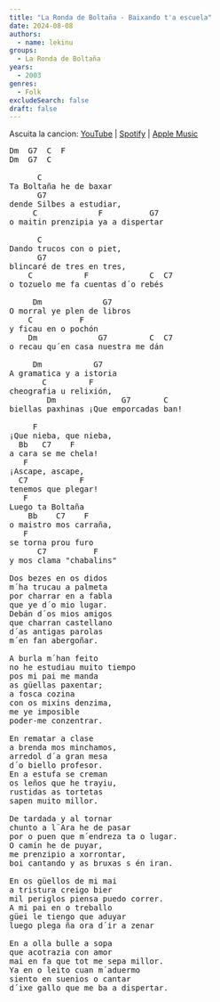 ```yaml
---
title: "La Ronda de Boltaña - Baixando t'a escuela"
date: 2024-08-08
authors:
  - name: lekinu
groups:
  - La Ronda de Boltaña
years:
  - 2003 
genres:
  - Folk
excludeSearch: false
draft: false
---
```

Ascuita la cancion: [YouTube](https://www.youtube.com/watch?v=fxulbcLrfZs) | [Spotify](https://open.spotify.com/track/5jclVFaLfDFGouJNaNvG2V?si=99cafe85d34540e5) | [Apple Music](https://music.apple.com/ve/album/ya-arrib%C3%B3/1622680608?i=1622680762)

<pre>
Dm  G7  C  F
Dm  G7  C

      C
Ta Boltaña he de baxar
      G7
dende Silbes a estudiar,
     C             F          G7
o maitin prenzipia ya a dispertar

      C
Dando trucos con o piet,
      G7
blincaré de tres en tres,
    C           F             C  C7
o tozuelo me fa cuentas d´o rebés

     Dm             G7
O morral ye plen de libros
    C          F
y ficau en o pochón
    Dm             G7         C  C7
o recau qu´en casa nuestra me dán

     Dm           G7
A gramatica y a istoria
       C         F
cheografia u relixión,
        Dm              G7       C
biellas paxhinas ¡Que emporcadas ban!

     F
¡Que nieba, que nieba,
  Bb   C7    F
a cara se me chela!
   F
¡Ascape, ascape,
  C7           F
tenemos que plegar!
   F
Luego ta Boltaña
    Bb    C7    F
o maistro mos carraña,
   F
se torna prou furo
      C7          F
y mos clama "chabalins"

Dos bezes en os didos
m´ha trucau a palmeta
por charrar en a fabla
que ye d´o mio lugar.
Debán d´os mios amigos
que charran castellano
d´as antigas parolas
m´en fan abergoñar.

A burla m´han feito
no he estudiau muito tiempo
pos mi pai me manda
as güellas paxentar;
a fosca cozina
con os mixins denzima,
me ye imposible
poder-me conzentrar.

En rematar a clase
a brenda mos minchamos,
arredol d´a gran mesa
d´o biello profesor.
En a estufa se creman
os leños que he trayiu,
rustidas as tortetas
sapen muito millor.

De tardada y al tornar
chunto a l¨Ara he de pasar
por o puen que m´endreza ta o lugar.
O camín he de puyar,
me prenzipio a xorrontar,
boi cantando y as bruxas s én iran.

En os güellos de mi mai
a tristura creigo bier
mil periglos piensa puedo correr.
A mi pai en o treballo
güei le tiengo que aduyar
luego plega ña ora d´ir a zenar

En a olla bulle a sopa
que acotrazia con amor
mai en fa que tot me sepa millor.
Ya en o leito cuan m´aduermo
siento en suenios o cantar
d´ixe gallo que me ba a dispertar. </pre>
